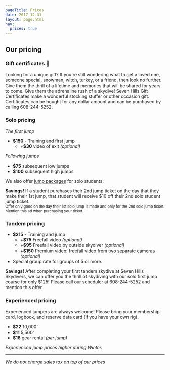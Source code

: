 ```yaml
---
pageTitle: Prices
date: 2017-12-31
layout: page.html
nav:
  prices: true
---
```


## Our pricing

### Gift certificates 🎁

Looking for a unique gift?  If you're still wondering what to get a loved one, someone special, snowman, witch, turkey, or a friend, then look no further.  Give them the thrill of a lifetime and memories that will be shared for years to come.  Give them the adrenaline rush of a skydive!  Seven Hills Gift Certificates make a wonderful stocking stuffer or other occasion gift.  Certificates can be bought for any dollar amount and can be purchased by calling 608-244-5252.

### Solo pricing 

*The first jump*

 * **$150** - Training and first jump
   * +**$30** video of exit *(optional)*

*Following jumps*

 * **$75** subsequent low jumps
 * **$100** subsequent high jumps

We also offer [jump packages](../packages) for solo students.

<div class="note"><strong>Savings!</strong> If a student purchases their 2nd jump ticket on the day that they make their 1st jump, that student will receive $10 off their 2nd solo student jump ticket. 
<br><small>Offer only good on the day their 1st solo jump is made and only for the 2nd solo jump ticket. Mention this ad when purchasing your ticket.</small>
</div>

### Tandem pricing

 * **$215** - Training and jump
   * +**$75** Freefall video *(optional)*
   * +**$95** Freefall video by outside skydiver *(optional)*
   * +**$150** Premium video: freefall video from two separate cameras *(optional)*
 * Special group rate for groups of 5 or more.

<div class="note"><strong>Savings!</strong> After completing your first tandem skydive at Seven Hills Skydivers, we can offer you the thrill of skydiving with our solo first jump course for only $125! Please call our scheduler at 608-244-5252 and mention this offer.
</div>

### Experienced pricing

Experienced jumpers are always welcome! Please bring your membership card, logbook, and reserve data card (if you have your own rig).

 * **$22** 10,000'
 * **$11** 5,500'
 * **$16** gear rental *(per jump)*

*Experienced jump prices higher during Winter.*

----

*We do not charge sales tax on top of our prices*
